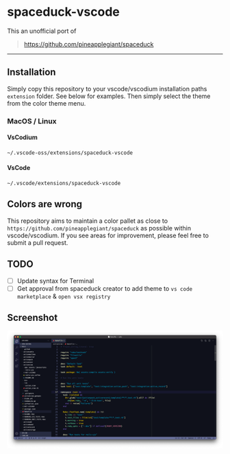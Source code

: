 # spaceduck-vscode

This an unofficial port of 

> https://github.com/pineapplegiant/spaceduck

---

## Installation

Simply copy this repository to your vscode/vscodium installation paths `extension` folder. See below for examples. Then simply select the theme from the color theme menu.

### MacOS / Linux

#### VsCodium

```console
~/.vscode-oss/extensions/spaceduck-vscode
```
#### VsCode

```console
~/.vscode/extensions/spaceduck-vscode
```

## Colors are wrong

This repository aims to maintain a color pallet as close to `https://github.com/pineapplegiant/spaceduck` as possible within vscode/vscodium. If you see areas for improvement, please feel free to submit a pull request.

## TODO
- [ ] Update syntax for Terminal
- [ ] Get approval from spaceduck creator to add theme to `vs code marketplace` & `open vsx registry`

## Screenshot

![Ruby](ruby.png)